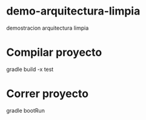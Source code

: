 # demo-arquitectura-limpia
demostracion arquitectura limpia

# Compilar proyecto
gradle build -x test

# Correr proyecto
gradle bootRun
